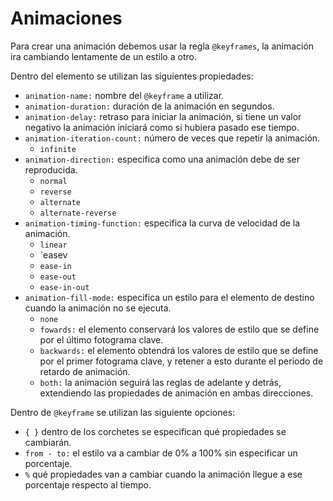 # Animaciones

Para crear una animación debemos usar la regla `@keyframes`, la animación ira cambiando lentamente de un estilo a otro. 

Dentro del elemento se utilizan las siguientes propiedades: 

- `animation-name:` nombre del `@keyframe` a utilizar. 
- `animation-duration:` duración de la animación en segundos. 
- `animation-delay:` retraso para iniciar la animación, si tiene un valor negativo la animación iniciará como si hubiera pasado ese tiempo. 
- `animation-iteration-count:` número de veces que repetir la animación. 
  - `infinite`
- `animation-direction:` especifica como una animación debe de ser reproducida. 
  - `normal`
  - `reverse`
  - `alternate`
  - `alternate-reverse` 
- `animation-timing-function:` especifica la curva de velocidad de la animación. 
  - `linear`
  - `easev
  - `ease-in`
  - `ease-out`
  - `ease-in-out`
- `animation-fill-mode:` especifica un estilo para el elemento de destino cuando la animación no se ejecuta. 
  - `none`
  - `fowards:` el elemento conservará los valores de estilo que se define por el último fotograma clave. 
  - `backwards:` el elemento obtendrá los valores de estilo que se define por el primer fotograma clave, y retener a esto durante el periodo de retardo de animación. 
  - `both:` la animación seguirá las reglas de adelante y detrás, extendiendo las propiedades de animación en ambas direcciones. 

Dentro de `@keyframe` se utilizan las siguiente opciones: 

- `{ }` dentro de los corchetes se especifican qué propiedades se cambiarán. 
- `from - to:` el estilo va a cambiar de 0% a 100% sin especificar un porcentaje. 
- `%` qué propiedades van a cambiar cuando la animación llegue a ese porcentaje respecto al tiempo. 

